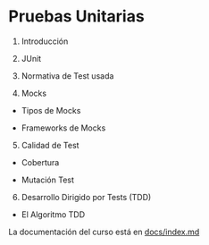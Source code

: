 Pruebas Unitarias
=================

1. Introducción

2. JUnit

3. Normativa de Test usada

4. Mocks

- Tipos de Mocks

- Frameworks de Mocks

5. Calidad de Test

- Cobertura

- Mutación Test

6. Desarrollo Dirigido por Tests (TDD)

- El Algoritmo TDD

La documentación del curso está en [docs/index.md](./docs/index.md)

